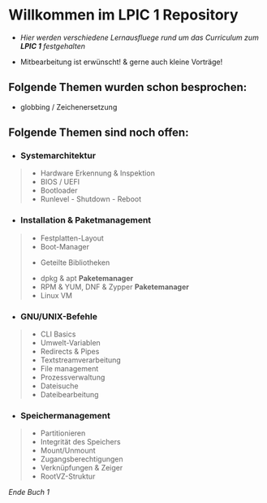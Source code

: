 # Willkommen im LPIC 1 Repository
+ _Hier werden verschiedene Lernausfluege rund um das Curriculum zum **LPIC 1** festgehalten_

+ Mitbearbeitung ist erwünscht! & gerne auch kleine Vorträge!


## Folgende Themen wurden schon besprochen:
+ globbing / Zeichenersetzung

## Folgende Themen sind noch offen:

+ ### Systemarchitektur
> + Hardware Erkennung & Inspektion
> + BIOS / UEFI
> + Bootloader
> + Runlevel - Shutdown - Reboot

+ ### Installation & Paketmanagement
> + Festplatten-Layout
> + Boot-Manager
> * Geteilte Bibliotheken
> + dpkg & apt **Paketemanager**
> + RPM & YUM, DNF & Zypper **Paketemanager**
> + Linux VM

+ ### GNU/UNIX-Befehle
> + CLI Basics
> + Umwelt-Variablen
> + Redirects & Pipes
> + Textstreamverarbeitung
> + File management
> + Prozessverwaltung
> + Dateisuche
> + Dateibearbeitung

+ ### Speichermanagement
> + Partitionieren
> + Integrität des Speichers
> + Mount/Unmount
> + Zugangsberechtigungen
> + Verknüpfungen & Zeiger
> + RootVZ-Struktur


_Ende Buch 1_